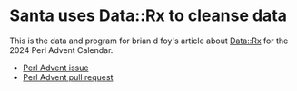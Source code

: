 # Santa uses Data::Rx to cleanse data

This is the data and program for brian d foy's article about [Data::Rx](https://metacpan.org/pod/Data::Rx) for the 2024 Perl Advent Calendar.

* [Perl Advent issue](https://github.com/perladvent/Perl-Advent/issues/435)
* [Perl Advent pull request](https://github.com/perladvent/Perl-Advent/issues/444)

